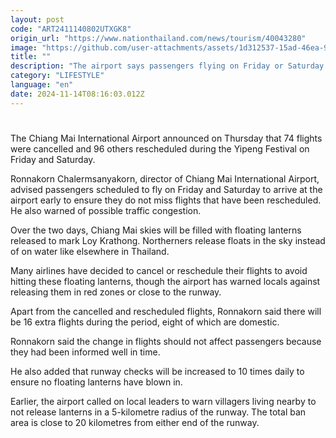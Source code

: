 ```yaml
---
layout: post
code: "ART2411140802UTXGK8"
origin_url: "https://www.nationthailand.com/news/tourism/40043280"
image: "https://github.com/user-attachments/assets/1d312537-15ad-46ea-9446-e5efcf8e7c43"
title: ""
description: "The airport says passengers flying on Friday or Saturday were informed well in advance; the runway will be closely monitored to ensure no floating lanterns have blown in"
category: "LIFESTYLE"
language: "en"
date: 2024-11-14T08:16:03.012Z
---
```


# 









The Chiang Mai International Airport announced on Thursday that 74 flights were cancelled and 96 others rescheduled during the Yipeng Festival on Friday and Saturday.

Ronnakorn Chalermsanyakorn, director of Chiang Mai International Airport, advised passengers scheduled to fly on Friday and Saturday to arrive at the airport early to ensure they do not miss flights that have been rescheduled. He also warned of possible traffic congestion.

Over the two days, Chiang Mai skies will be filled with floating lanterns released to mark Loy Krathong. Northerners release floats in the sky instead of on water like elsewhere in Thailand.

Many airlines have decided to cancel or reschedule their flights to avoid hitting these floating lanterns, though the airport has warned locals against releasing them in red zones or close to the runway.

Apart from the cancelled and rescheduled flights, Ronnakorn said there will be 16 extra flights during the period, eight of which are domestic.

Ronnakorn said the change in flights should not affect passengers because they had been informed well in time.

He also added that runway checks will be increased to 10 times daily to ensure no floating lanterns have blown in.

Earlier, the airport called on local leaders to warn villagers living nearby to not release lanterns in a 5-kilometre radius of the runway. The total ban area is close to 20 kilometres from either end of the runway.

